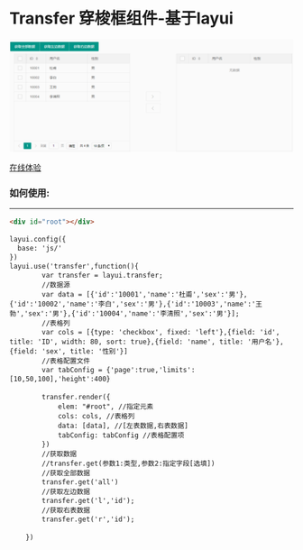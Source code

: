 # Transfer 穿梭框组件-基于layui
![2018-11-23.17.37.27-GIF1.gif](https://raw.githubusercontent.com/9499574/markdown/master/img/2018-11-23.17.37.27-GIF1.gif)

[在线体验](https://9499574.github.io/layui-transfer/)

### 如何使用:
***
```html
<div id="root"></div>
```

```script
layui.config({
  base: 'js/'
})
layui.use('transfer',function(){
        var transfer = layui.transfer;
        //数据源
		var data = [{'id':'10001','name':'杜甫','sex':'男'},{'id':'10002','name':'李白','sex':'男'},{'id':'10003','name':'王勃','sex':'男'},{'id':'10004','name':'李清照','sex':'男'}];
		//表格列
		var cols = [{type: 'checkbox', fixed: 'left'},{field: 'id', title: 'ID', width: 80, sort: true},{field: 'name', title: '用户名'},{field: 'sex', title: '性别'}]
        //表格配置文件
        var tabConfig = {'page':true,'limits':[10,50,100],'height':400}
		
		transfer.render({
			elem: "#root", //指定元素
			cols: cols, //表格列
			data: [data], //[左表数据,右表数据]
            tabConfig: tabConfig //表格配置项
		})
		//获取数据
        //transfer.get(参数1:类型,参数2:指定字段[选填])
        //获取全部数据
        transfer.get('all')
        //获取左边数据
        transfer.get('l','id');
        //获取右表数据
        transfer.get('r','id');
       
	})
```
